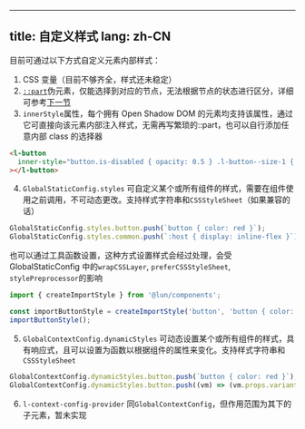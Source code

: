 <!--this file is copied from chinese md, remove this comment to update it, or it will be overwritten when next build-->
---
title: 自定义样式
lang: zh-CN
---

目前可通过以下方式自定义元素内部样式：

1. CSS 变量（目前不够齐全，样式还未稳定）
2. [`::part`](https://developer.mozilla.org/en-US/docs/Web/CSS/::part)伪元素，仅能选择到对应的节点，无法根据节点的状态进行区分，详细可参考[下一节](/guides/states/)
3. `innerStyle`属性，每个拥有 Open Shadow DOM 的元素均支持该属性，通过它可直接向该元素内部注入样式，无需再写繁琐的::part，也可以自行添加任意内部 class 的选择器

```html
<l-button
  inner-style="button.is-disabled { opacity: 0.5 } .l-button--size-1 { font-size: 12px }"
></l-button>
```

4. `GlobalStaticConfig.styles` 可自定义某个或所有组件的样式，需要在组件使用之前调用，不可动态更改。支持样式字符串和`CSSStyleSheet`（如果兼容的话）

```js
GlobalStaticConfig.styles.button.push(`button { color: red }`);
GlobalStaticConfig.styles.common.push(`:host { display: inline-flex }`); // 所有组件
```

也可以通过工具函数设置，这种方式设置样式会经过处理，会受 GlobalStaticConfig 中的`wrapCSSLayer`, `preferCSSStyleSheet`, `stylePreprocessor`的影响

```js
import { createImportStyle } from '@lun/components';

const importButtonStyle = createImportStyle('button', 'button { color: red }');
importButtonStyle();
```

5. `GlobalContextConfig.dynamicStyles` 可动态设置某个或所有组件的样式，具有响应式，且可以设置为函数以根据组件的属性来变化。支持样式字符串和`CSSStyleSheet`

```js
GlobalContextConfig.dynamicStyles.button.push(`button { color: red }`);
GlobalContextConfig.dynamicStyles.button.push((vm) => (vm.props.variant === 'surface' ? 'button { color: blue }' : ''));
```

6. `l-context-config-provider` 同`GlobalContextConfig`，但作用范围为其下的子元素，暂未实现
